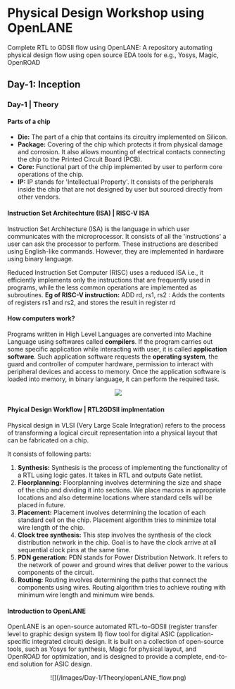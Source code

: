 # Physical Design Workshop using OpenLANE
Complete RTL to GDSII flow using OpenLANE: A repository automating physical design flow using open source EDA tools for e.g., Yosys, Magic, OpenROAD

## Day-1: Inception

### Day-1 | Theory

#### Parts of a chip

- **Die:** The part of a chip that contains its circuitry implemented on Silicon.
- **Package:** Covering of the chip which protects it from physical damage and corrosion. It also allows mounting of electrical contacts connecting the chip to the Printed Circuit Board (PCB).
- **Core:** Functional part of the chip implemented by user to perform core operations of the chip.
- **IP:** IP stands for 'Intellectual Property'. It consists of the peripherals inside the chip that are not designed by user but sourced directly from other vendors.

#### Instruction Set Architechture (ISA) | RISC-V ISA

Instruction Set Architecture (ISA) is the language in which user communicates with the microprocessor. It consists of all the 'instructions' a user can ask the processor to perform. These instructions are described using English-like commands. However, they are implemented in hardware using binary language.

Reduced Instruction Set Computer (RISC) uses a reduced ISA i.e., it efficiently implements only the instructions that are frequently used in programs, while the less common operations are implemented as subroutines.
**Eg of RISC-V instruction:** ADD rd, rs1, rs2 : Adds the contents of registers rs1 and rs2, and stores the result in register rd

#### How computers work?

Programs written in High Level Languages are converted into Machine Language using softwares called **compilers**.
If the program carries out some specific application while interacting with user, it is called **application software**. Such application software requests the **operating system**, the guard and controller of computer hardware, permission to interact with peripheral devices and access to memory. Once the application software is loaded into memory, in binary language, it can perform the required task.

<p align="center">
<img src="https://www.uow.edu.au/assets/contributed/deputy-vice-chancellor---academic/learning-co-op/technology-and-software/uow230703.png" />
</p>

#### Phyical Design Workflow | RTL2GDSII implmentation

Physical design in VLSI (Very Large Scale Integration) refers to the process of transforming a logical circuit representation into a physical layout that can be fabricated on a chip.

It consists of following parts:

1. **Synthesis:** Synthesis is the process of implementing the functionality of a RTL using logic gates. It takes in RTL and outputs Gate netlist.
2. **Floorplanning:** Floorplanning involves determining the size and shape of the chip and dividing it into sections. We place macros in appropriate locations and also determine locations where standard cells will be placed in future.
3. **Placement:** Placement involves determining the location of each standard cell on the chip. Placement algorithm tries to minimize total wire length of the chip.
4. **Clock tree synthesis:** This step involves the synthesis of the clock distribution network in the chip. Goal is to have the clock arrive at all sequential clock pins at the same time.
5. **PDN generation:** PDN stands for Power Distribution Network. It refers to the network of power and ground wires that deliver power to the various components of the circuit.
6. **Routing:** Routing involves determining the paths that connect the components using wires. Routing algorithm tries to achieve routing with minimum wire length and minimum wire bends.

#### Introduction to OpenLANE 

OpenLANE is an open-source automated RTL-to-GDSII (register transfer level to graphic design system II) flow tool for digital ASIC (application-specific integrated circuit) design. It is built on a collection of open-source tools, such as Yosys for synthesis, Magic for physical layout, and OpenROAD for optimization, and is designed to provide a complete, end-to-end solution for ASIC design.

<p align="center">
![](/Images/Day-1/Theory/openLANE_flow.png)
</p>








